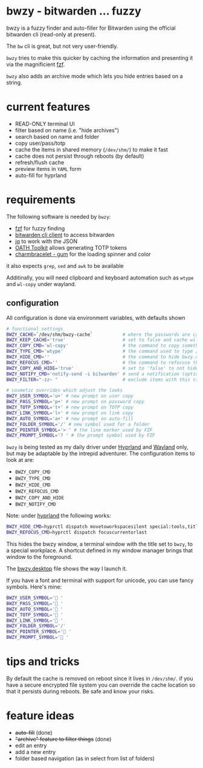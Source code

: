 # bwzy - bitwarden ... fuzzy

bwzy is a fuzzy finder and auto-filler for Bitwarden using the official bitwarden cli (read-only at present).

The `bw` cli is great, but not very user-friendly.

`bwzy` tries to make this quicker by caching the information and presenting it via the magnificient [fzf](https://junegunn.github.io/fzf/).

`bwzy` also adds an archive mode which lets you hide entries based on a string. 


# current features
- READ-ONLY terminal UI 
- filter based on name (i.e. "hide archives")
- search based on name and folder
- copy user/pass/totp
- cache the items in shared memory (`/dev/shm/`) to make it fast
- cache does not persist through reboots (by default)
- refresh/flush cache
- preview items in `YAML` form
- auto-fill for hyprland

# requirements

The following software is needed by `bwzy`:

- [fzf](https://junegunn.github.io/fzf/) for fuzzy finding
- [bitwarden cli client](https://contributing.bitwarden.com/getting-started/clients/cli) to access bitwarden
- [jq](https://jqlang.github.io/jq/) to work with the JSON
- [OATH Toolkit](https://www.nongnu.org/oath-toolkit/) allows generating TOTP tokens
- [charmbracelet - gum](https://github.com/charmbracelet/gum) for the loading spinner and color

it also expects `grep`, `sed` and `awk` to be available

Additinally, you will need clipboard and keyboard automation such as `wtype` and `wl-copy` under wayland.

## configuration

All configuration is done via environment variables, with defaults shown

```bash
# functional settings
BWZY_CACHE=`/dev/shm/bwzy-cache`           # where the passwords are cached
BWZY_KEEP_CACHE='true'                     # set to false and cache will be purged
BWZY_COPY_CMD='wl-copy'                    # the command to copy something to the clipboard
BWZY_TYPE_CMD='wtype'                      # the command used to type / send keyboard events
BWZY_HIDE_CMD=''                           # the command to hide bwzy.desktop
BWZY_REFOCUS_CMD=''                        # the command to refocuse the previous window
BWZY_COPY_AND_HIDE='true'                  # set to 'false' to not hide bwzy on copy - does not affect auto-fill
BWZY_NOTIFY_CMD='notify-send -i bitwarden' # send a notification (optional, but nice to know if a TOTP has been copied)
BWZY_FILTER="-zz~ "                        # exclude items with this string in name of folder

# cosmetic overrides which adjust the looks
BWZY_USER_SYMBOL='u+' # new prompt on user copy
BWZY_PASS_SYMBOL='p+' # new prompt on password copy
BWZY_TOTP_SYMBOL='t+' # new prompt on TOTP copy
BWZY_LINK_SYMBOL='l+' # new prompt on link copy
BWZY_AUTO_SYMBOL='a+' # new prompt on auto-fill 
BWZY_FOLDER_SYMBOL='/' # new symbol used for a folder
BWZY_POINTER_SYMBOL='> ' # the line marker used by FZF 
BWZY_PROMPT_SYMBOL='? ' # the prompt symbol used by FZF 
```

`bwzy` is being tested as my daily driver under [Hyprland](https://hypr.land/) and [Wayland](https://wayland.freedesktop.org/) only, but may be adaptable by the intrepid adventurer. The configuration items to look at are:

- `BWZY_COPY_CMD`
- `BWZY_TYPE_CMD`
- `BWZY_HIDE_CMD`
- `BWZY_REFOCUS_CMD`
- `BWZY_COPY_AND_HIDE`
- `BWZY_NOTIFY_CMD`

Note: under [hyprland](https://hypr.land/) the following works:
```bash
BWZY_HIDE_CMD=hyprctl dispatch movetoworkspacesilent special:tools,title:bwzy
BWZY_REFOCUS_CMD=hyprctl dispatch focuscurrentorlast
```

This hides the bwzy window, a terminal window with the title set to `bwzy`, to a special workplace. A shortcut defined in my window manager brings that window to the foreground.

The [bwzy.desktop](./bwzy.desktop) file shows the way I launch it.

If you have a font and terminal with support for unicode, you can use fancy symbols. Here's mine:

```bash
BWZY_USER_SYMBOL=' '
BWZY_PASS_SYMBOL=' '
BWZY_AUTO_SYMBOL=' '
BWZY_TOTP_SYMBOL=' '
BWZY_LINK_SYMBOL=' '
BWZY_FOLDER_SYMBOL='/'
BWZY_POINTER_SYMBOL=' '
BWZY_PROMPT_SYMBOL=' '
```

# tips and tricks

By default the cache is removed on reboot since it lives in `/dev/shm/`. if you have a secure encrypted file system you can override the cache location so that it persists during reboots. Be safe and know your risks. 

# feature ideas
- ~~auto-fill~~ (done)
- ~~"archive" feature to filter things~~ (done)
- edit an entry
- add a new entry
- folder based navigation (as in select from list of folders)
